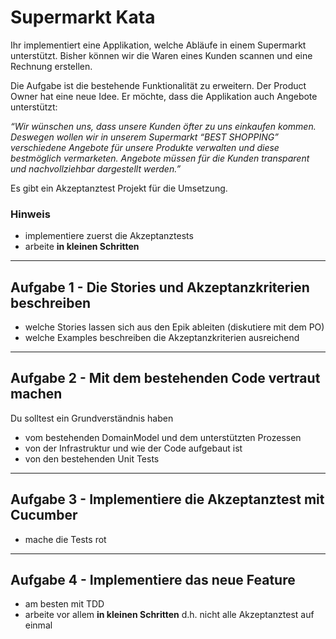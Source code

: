 # Supermarkt Kata

Ihr implementiert eine Applikation, welche Abläufe in einem Supermarkt unterstützt. Bisher können wir die Waren eines Kunden scannen und eine Rechnung erstellen.

Die Aufgabe ist die bestehende Funktionalität zu erweitern. Der Product Owner hat eine neue Idee. Er möchte, dass die Applikation auch Angebote unterstützt:

*“Wir wünschen uns, dass unsere Kunden öfter zu uns einkaufen kommen. Deswegen wollen wir in unserem Supermarkt “BEST SHOPPING” verschiedene Angebote für unsere Produkte verwalten und diese bestmöglich vermarketen. Angebote müssen für die Kunden transparent und nachvollziehbar dargestellt werden.”*

Es gibt ein Akzeptanztest Projekt für die Umsetzung.

### Hinweis

* implementiere zuerst die Akzeptanztests
* arbeite **in kleinen Schritten**

---
## Aufgabe 1 - Die Stories und Akzeptanzkriterien beschreiben
* welche Stories lassen sich aus den Epik ableiten (diskutiere mit dem PO)
* welche Examples beschreiben die Akzeptanzkriterien ausreichend

---
## Aufgabe 2 - Mit dem bestehenden Code vertraut machen
Du solltest ein Grundverständnis haben 
* vom bestehenden DomainModel und dem unterstützten Prozessen
* von der Infrastruktur und wie der Code aufgebaut ist
* von den bestehenden Unit Tests

---
## Aufgabe 3 - Implementiere die Akzeptanztest mit Cucumber
* mache die Tests rot

---
## Aufgabe 4 - Implementiere das neue Feature
* am besten mit TDD
* arbeite vor allem **in kleinen Schritten** d.h. nicht alle Akzeptanztest auf einmal
